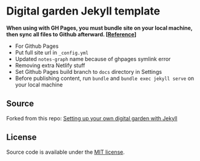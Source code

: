 # Digital garden Jekyll template
**When using with GH Pages, you must bundle site on your local machine, then sync all files to Github afterward. [[Reference](https://github.com/jekyll/jekyll/blob/master/docs/_docs/plugins/installation.md)]**

- For Github Pages
- Put full site url in `_config.yml`
- Updated `notes-graph` name because of ghpages symlink error
- Removing extra Netlify stuff
- Set Github Pages build branch to `docs` directory in Settings
- Before publishing content, run `bundle` and `bundle exec jekyll serve` on your local machine

## Source
Forked from this repo:
[Setting up your own digital garden with Jekyll](https://maximevaillancourt.com/blog/setting-up-your-own-digital-garden-with-jekyll)

## License
Source code is available under the [MIT license](LICENSE.md).
